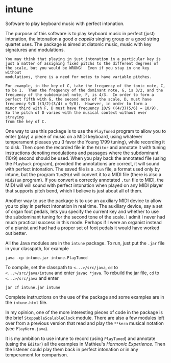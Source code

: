 intune
======

Software to play keyboard music with perfect intonation.

The purpose of this software is to play keyboard music in perfect (just) intonation, the intonation a good _a capella_ singing group or a good string quartet uses.  The package is aimed at diatonic music, music with key signatures and modulations.

    You may think that playing in just intonation in a particular key is
    just a matter of assigning fixed pitchs to the different degrees of
    the scale, but you would be WRONG!  Even if you stay in one key without
    modulations, there is a need for notes to have variable pitches.

    For example, in the key of C, take the frequency of the tonic note, C,
    to be 1.  Then the frequency of the dominant note, G, is 3/2, and the
    frequency of the subdominant note, F, is 4/3.  In order to form a
    perfect fifth with G, the second note of the scale, D, must have
    frequency 9/8 ((3/2)(3/4) = 9/8).  However, in order to form a
    minor third with F, D must have frequency 10/9 ((4/3)(5/6) = 10/9).
    So the pitch of D varies with the musical context without ever straying
    from the key of C.

One way to use this package is to use the `PlayTuned` program to allow you to enter (play) a piece of music on a MIDI keyboard, using whatever temperament pleases you (I favor the Young 1799 tuning), while recording it to disk.  Then open the recorded file in the `Editor` and annotate it with tuning instructions denoting modulations and passages where the subdominant (10/9) second should be used.  When you play back the annotated file (using the `Playback` program), provided the annotations are correct, it will sound with perfect intonation.  The saved file is a `.tun` file, a format used only by intune, but the program `Tun2Mid` will convert it to a MIDI file (there is also a `Mid2Tun` program).  If you convert a correctly annotated `.tun` file to MIDI, the MIDI will will sound with perfect intonation when played on any MIDI player that supports pitch bend, which I believe is just about all of them.

Another way to use the package is to use an auxiliary MIDI device to allow you to play in perfect intonation in real time.  The auxiliary device, say a set of organ foot pedals, lets you specify the current key and whether to use the subdominant tuning for the second tone of the scale.  I admit I never had much practical success in this mode.  Perhaps if I were an organist instead of a pianist and had had a proper set of foot pedals it would have worked out better.

All the Java modules are in the `intune` package.  To run, just put the `.jar` file in your classpath, for example

    java -cp intune.jar intune.PlayTuned
    
To compile, set the classpath to `<...>/src/java`, `cd` to `<...>/src/java/intune` and enter `javac *java`.
To rebuild the jar file, `cd` to `<...>/src/java` and enter

    jar cf intune.jar intune
    
Complete instructions on the use of the package and some examples are in the `intune.html` file.

In my opinion, one of the more interesting pieces of code in the package is the brief `StoppableScalableClock` module.  There are also a few modules left over from a previous version that read and play the `**kern` musical notation (see `PlayKern.java`).

It is my ambition to use intune to record (using `PlayTuned`) and annotate (using the `Editor`) all the examples in Mathieu's _Harmonic Experience_.  Then the listener could play them back in perfect intonation or in any temperament for comparison.
                                    





